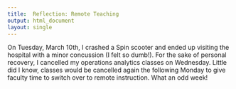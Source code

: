 ```yaml
---
title:  Reflection: Remote Teaching
output: html_document
layout: single
---
```


On Tuesday, March 10th, I crashed a Spin scooter and ended up visiting the hospital with a minor concussion (I felt so dumb!). 
For the sake of personal recovery, I cancelled my operations analytics classes on Wednesday.
Little did I know, classes would be cancelled again the following Monday to give faculty time to switch over to remote instruction.
What an odd week!
